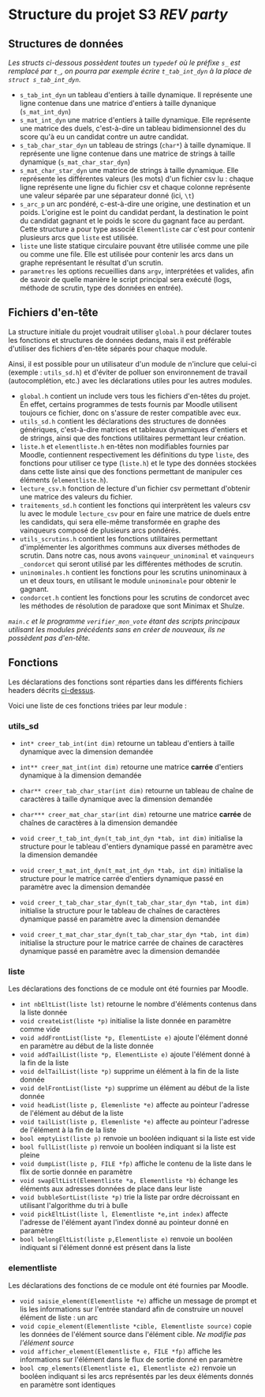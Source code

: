 # Structure du projet S3 *REV party*

## Structures de données

*Les structs ci-dessous possèdent toutes un `typedef` où le préfixe `s_` est remplacé par `t_`, on pourra par exemple écrire `t_tab_int_dyn` à la place de `struct s_tab_int_dyn`.*

- `s_tab_int_dyn` un tableau d'entiers à taille dynamique. Il représente une ligne contenue dans une matrice d'entiers à taille dynanique (`s_mat_int_dyn`)
- `s_mat_int_dyn` une matrice d'entiers à taille dynamique. Elle représente une matrice des duels, c'est-à-dire un tableau bidimensionnel des du score qu'à eu un candidat contre un autre candidat.
- `s_tab_char_star_dyn` un tableau de strings (`char*`) à taille dynamique. Il représente une ligne contenue dans une matrice de strings à taille dynamique (`s_mat_char_star_dyn`)
- `s_mat_char_star_dyn` une matrice de strings à taille dynamique. Elle représente les différentes valeurs (les mots) d'un fichier csv lu : chaque ligne représente une ligne du fichier csv et chaque colonne représente une valeur séparée par une séparateur donné (ici, `\t`)
- `s_arc_p` un arc pondéré, c-est-à-dire une origine, une destination et un poids. L'origine est le point du candidat perdant, la destination le point du candidat gagnant et le poids le score du gagnant face au perdant. Cette structure a pour type associé `Elementliste` car c'est pour contenir plusieurs arcs que `liste` est utilisée.
- `liste` une liste statique circulaire pouvant être utilisée comme une pile ou comme une file. Elle est utilisée pour contenir les arcs dans un graphe représentant le résultat d'un scrutin.
- `parametres` les options recueillies dans `argv`, interprétées et valides, afin de savoir de quelle manière le script principal sera exécuté (logs, méthode de scrutin, type des données en entrée).

## Fichiers d'en-tête

La structure initiale du projet voudrait utiliser `global.h` pour déclarer toutes les fonctions et structures de données dedans, mais il est préférable d'utiliser des fichiers d'en-tête séparés pour chaque module.

Ainsi, il est possible pour un utilisateur d'un module de n'inclure que celui-ci  (exemple : `utils_sd.h`) et d'éviter de polluer son environnement de travail (autocomplétion, etc.) avec les déclarations utiles pour les autres modules.

- `global.h` contient un include vers tous les fichiers d'en-têtes du projet. En effet, certains programmes de tests fournis par Moodle utilisent toujours ce fichier, donc on s'assure de rester compatible avec eux.
- `utils_sd.h` contient les déclarations des structures de données génériques, c'est-à-dire matrices et tableaux dynamiques d'entiers et de strings, ainsi que des fonctions utilitaires permettant leur création.
- `liste.h` et `elementliste.h` en-têtes non modifiables fournies par Moodle, contiennent respectivement les définitions du type `liste`, des fonctions pour utiliser ce type (`liste.h`) et le type des données stockées dans cette liste ainsi que des fonctions permettant de manipuler ces éléments (`elementliste.h`).
- `lecture_csv.h` fonction de lecture d'un fichier csv permettant d'obtenir une matrice des valeurs du fichier.
- `traitements_sd.h` contient les fonctions qui interprètent les valeurs csv lu avec le module `lecture_csv` pour en faire une matrice de duels entre les candidats, qui sera elle-même transformée en graphe des vainqueurs composé de plusieurs arcs pondérés.
- `utils_scrutins.h` contient les fonctions utilitaires permettant d'implémenter les algorithmes communs aux diverses méthodes de scrutin. Dans notre cas, nous avons `vainqueur_uninominal` et `vainqueurs _condorcet` qui seront utilisé par les différentes méthodes de scrutin.
- `uninominales.h` contient les fonctions pour les scrutins uninominaux à un et deux tours, en utilisant le module `uninominale` pour obtenir le gagnant.
- `condorcet.h` contient les fonctions pour les scrutins de condorcet avec les méthodes de résolution de paradoxe que sont Minimax et Shulze.

*`main.c` et le programme `verifier_mon_vote` étant des scripts principaux utilisant les modules précédents sans en créer de nouveaux, ils ne possèdent pas d'en-tête.*

## Fonctions

Les déclarations des fonctions sont réparties dans les différents fichiers headers décrits [ci-dessus](#fichiers-den-tête).

Voici une liste de ces fonctions triées par leur module :

### utils_sd

- `int* creer_tab_int(int dim)` retourne un tableau d'entiers à taille dynamique avec la dimension demandée
- `int** creer_mat_int(int dim)` retourne une matrice **carrée** d'entiers dynamique à la dimension demandée
- `char** creer_tab_char_star(int dim)` retourne un tableau de chaîne de caractères à taille dynamique avec la dimension demandée
- `char*** creer_mat_char_star(int dim)` retourne une matrice **carrée** de chaînes de caractères à la dimension demandée

- `void creer_t_tab_int_dyn(t_tab_int_dyn *tab, int dim)` initialise la structure pour le tableau d'entiers dynamique passé en paramètre avec la dimension demandée
- `void creer_t_mat_int_dyn(t_mat_int_dyn *tab, int dim)` initialise la structure pour le matrice carrée d'entiers dynamique passé en paramètre avec la dimension demandée
- `void creer_t_tab_char_star_dyn(t_tab_char_star_dyn *tab, int dim)` initialise la structure pour le tableau de chaînes de caractères dynamique passé en paramètre avec la dimension demandée
- `void creer_t_mat_char_star_dyn(t_tab_char_star_dyn *tab, int dim)` initialise la structure pour le matrice carrée de chaines de caractères dynamique passé en paramètre avec la dimension demandée

### liste

Les déclarations des fonctions de ce module ont été fournies par Moodle.

- `int nbEltList(liste lst)` retourne le nombre d'éléments contenus dans la liste donnée
- `void createList(liste *p)` initialise la liste donnée en paramètre comme vide
- `void addFrontList(liste *p, ElementListe e)` ajoute l'élément donné en paramètre au début de la liste donnée
- `void addTailList(liste *p, ElementListe e)` ajoute l'élément donné à la fin de la liste
- `void delTailList(liste *p)` supprime un élément à la fin de la liste donnée
- `void delFrontList(liste *p)` supprime un élément au début de la liste donnée
- `void headList(liste p, Elemenliste *e)` affecte au pointeur l'adresse de l'élément au début de la liste
- `void tailList(liste p, Elemenliste *e)` affecte au pointeur l'adresse de l'élément à la fin de la liste
- `bool emptyList(liste p)` renvoie un booléen indiquant si la liste est vide
- `bool fullList(liste p)` renvoie un booléen indiquant si la liste est pleine
- `void dumpList(liste p, FILE *fp)` affiche le contenu de la liste dans le flix de sortie donnée en paramètre
- `void swapEltList(Elementliste *a, Elementliste *b)` échange les éléments aux adresses données de place dans leur liste
- `void bubbleSortList(liste *p)` trie la liste par ordre décroissant en utilisant l'algorithme du tri à bulle
- `void pickEltList(liste l, Elementliste *e,int index)` affecte l'adresse de l'élément ayant l'index donné au pointeur donné en paramètre
- `bool belongEltList(liste p,Elementliste e)` renvoie un booléen indiquant si l'élément donné est présent dans la liste

### elementliste

Les déclarations des fonctions de ce module ont été fournies par Moodle.

- `void saisie_element(Elementliste *e)` affiche un message de prompt et lis les informations sur l'entrée standard afin de construire un nouvel élément de liste : un arc
- `void copie_element(Elementliste *cible, Elementliste source)` copie les données de l'élément source dans l'élément cible. *Ne modifie pas l'élément source*
- `void afficher_element(Elementliste e, FILE *fp)` affiche les informations sur l'élément dans le flux de sortie donné en paramètre
- `bool cmp_elements(Elementliste e1, Elementliste e2)` renvoie un booléen indiquant si les arcs représentés par les deux éléments donnés en paramètre sont identiques
